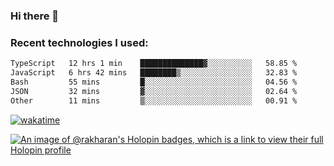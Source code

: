 ### Hi there 👋

### Recent technologies I used:
<!--START_SECTION:waka-->

```txt
TypeScript   12 hrs 1 min    ██████████████▓░░░░░░░░░░   58.85 %
JavaScript   6 hrs 42 mins   ████████▒░░░░░░░░░░░░░░░░   32.83 %
Bash         55 mins         █░░░░░░░░░░░░░░░░░░░░░░░░   04.56 %
JSON         32 mins         ▓░░░░░░░░░░░░░░░░░░░░░░░░   02.64 %
Other        11 mins         ▒░░░░░░░░░░░░░░░░░░░░░░░░   00.91 %
```

<!--END_SECTION:waka-->
[![wakatime](https://wakatime.com/badge/user/fe50d444-0cee-4d14-a0b3-b9e8509eb4d0.svg)](https://wakatime.com/@fe50d444-0cee-4d14-a0b3-b9e8509eb4d0)

[![An image of @rakharan's Holopin badges, which is a link to view their full Holopin profile](https://holopin.me/rakharan)](https://holopin.io/@rakharan)
